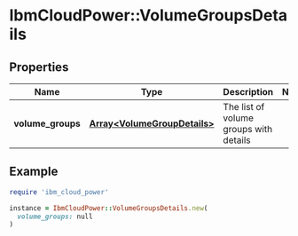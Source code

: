 # IbmCloudPower::VolumeGroupsDetails

## Properties

| Name | Type | Description | Notes |
| ---- | ---- | ----------- | ----- |
| **volume_groups** | [**Array&lt;VolumeGroupDetails&gt;**](VolumeGroupDetails.md) | The list of volume groups with details |  |

## Example

```ruby
require 'ibm_cloud_power'

instance = IbmCloudPower::VolumeGroupsDetails.new(
  volume_groups: null
)
```

